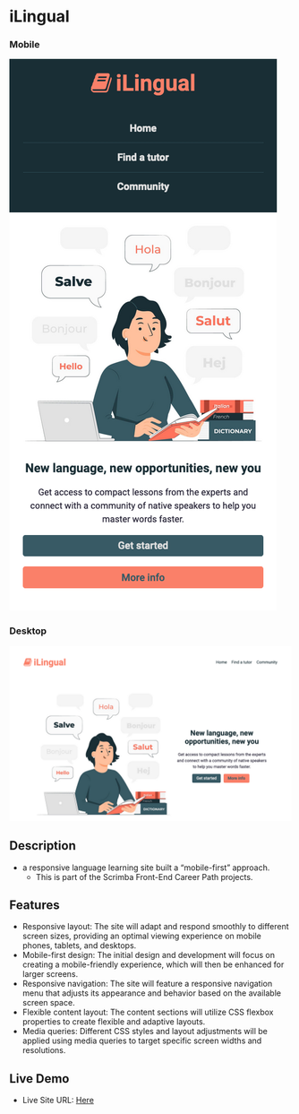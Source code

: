 # iLingual


### Mobile
![image](images/mobile.png)

### Desktop
![image](images/desktop.png)

## Description
+ a responsive language learning site built a “mobile-first” approach.
  + This is part of the Scrimba Front-End Career Path projects.

## Features
- Responsive layout: The site will adapt and respond smoothly to different screen sizes, providing an optimal viewing experience on mobile phones, tablets, and desktops.
- Mobile-first design: The initial design and development will focus on creating a mobile-friendly experience, which will then be enhanced for larger screens.
- Responsive navigation: The site will feature a responsive navigation menu that adjusts its appearance and behavior based on the available screen space.
- Flexible content layout: The content sections will utilize CSS flexbox properties to create flexible and adaptive layouts.
- Media queries: Different CSS styles and layout adjustments will be applied using media queries to target specific screen widths and resolutions.


## Live Demo

- Live Site URL: [Here]()
